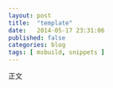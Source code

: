 ```yaml
---
layout: post
title:  "template"
date:   2014-05-17 23:31:06
published: false
categories: blog
tags: [ msbuild, snippets ]
---
```


正文